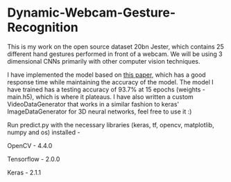 # Dynamic-Webcam-Gesture-Recognition
This is my work on the open source dataset 20bn Jester, which contains 25 different hand gestures performed in front of a webcam. We will be using 3 dimensional CNNs primarily with other computer vision techniques.

I have implemented the model based on [this paper](https://openaccess.thecvf.com/content_ICCVW_2019/papers/HANDS/Materzynska_The_Jester_Dataset_A_Large-Scale_Video_Dataset_of_Human_Gestures_ICCVW_2019_paper.pdf), which has a good response time while maintaining the accuracy of the model. The model I have trained has a testing accuracy of 93.7% at 15 epochs (weights - main.h5), which is where it plateaus.
I have also written a custom VideoDataGenerator that works in a similar fashion to keras' ImageDataGenerator for 3D neural networks, feel free to use it :)

Run predict.py with the necessary libraries (keras, tf, opencv, matplotlib, numpy and os) installed - 

OpenCV - 4.4.0

Tensorflow - 2.0.0

Keras - 2.1.1
